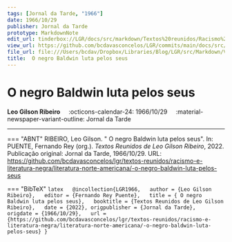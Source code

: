 ```yaml
---
tags: [Jornal da Tarde, "1966"]
date: 1966/10/29
publisher: Jornal da Tarde
prototype: MarkdownNote
edit_url: tinderbox://LGR/docs/src/markdown/Textos%20reunidos/Racismo%20e%20literatura%20negra/Literatura%20Norte-americana?view=outline+select=1658628324
view_url: https://github.com/bcdavasconcelos/LGR/commits/main/docs/src/markdown/textos-reunidos/racismo-e-literatura-negra/literatura-norte-americana/-o-negro-baldwin-luta-pelos-seus.md
file_url: file:///Users/bcdav/Dropbox/Libraries/Blog/LGR/src/Markdown/Vol%201/Literatura%20Norte-americana/%20O%20negro%20Baldwin%20luta%20pelos%20seus.md
title:  O negro Baldwin luta pelos seus
---
```


#  O negro Baldwin luta pelos seus

__Leo Gilson Ribeiro__ &nbsp;&nbsp;&nbsp; :octicons-calendar-24: 1966/10/29 &nbsp;&nbsp;&nbsp; :material-newspaper-variant-outline: Jornal da Tarde  

---

  


=== "ABNT"
    RIBEIRO, Leo Gilson. " O negro Baldwin luta pelos seus". In: PUENTE, Fernando Rey (org.). _Textos Reunidos de Leo Gilson Ribeiro_, 2022. Publicação original: Jornal da Tarde, 1966/10/29. URL: https://github.com/bcdavasconcelos/lgr/textos-reunidos/racismo-e-literatura-negra/literatura-norte-americana/-o-negro-baldwin-luta-pelos-seus  

=== "BibTeX"
    ```latex  
    @incollection{LGR1966,  
    author = {Leo Gilson Ribeiro},  
    editor = {Fernando Rey Puente},  
    title = { O negro Baldwin luta pelos seus},  
    booktitle = {Textos Reunidos de Leo Gilson Ribeiro},  
    date = {2022},
    origpublisher = {Jornal da Tarde},  
    origdate = {1966/10/29},  
    url = {https://github.com/bcdavasconcelos/lgr/textos-reunidos/racismo-e-literatura-negra/literatura-norte-americana/-o-negro-baldwin-luta-pelos-seus}
    }
    ```
